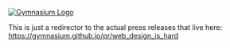 [![Gymnasium Logo](http://gymnasium.github.io/assets/GYM-logo.svg)](http://thegymnasium.com)

This is just a redirector to the actual press releases that live here: https://gymnasium.github.io/pr/web_design_is_hard

